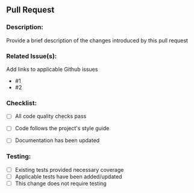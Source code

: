 ## Pull Request

### Description:
Provide a brief description of the changes introduced by this pull request

### Related Issue(s):
Add links to applicable Github issues
- #1
- #2

### Checklist:
- [ ] All code quality checks pass
- [ ] Code follows the project's style guide
- [ ] Documentation has been updated


### Testing:
- [ ] Existing tests provided necessary coverage
- [ ] Applicable tests have been added/updated
- [ ] This change does not require testing
